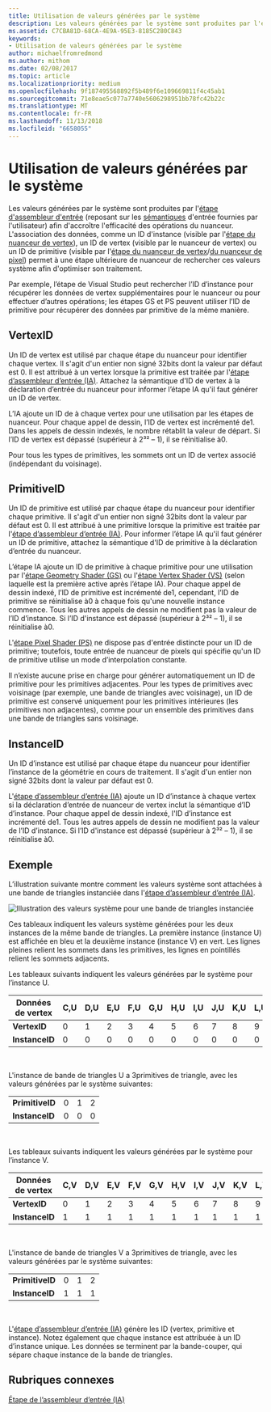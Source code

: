 ```yaml
---
title: Utilisation de valeurs générées par le système
description: Les valeurs générées par le système sont produites par l'étape d'assembleur d'entrée (reposant sur les sémantiques d'entrée fournies par l'utilisateur) afin d'accroître l'efficacité des opérations du nuanceur.
ms.assetid: C7CBA81D-68CA-4E9A-95E3-8185C280C843
keywords:
- Utilisation de valeurs générées par le système
author: michaelfromredmond
ms.author: mithom
ms.date: 02/08/2017
ms.topic: article
ms.localizationpriority: medium
ms.openlocfilehash: 9f187495568892f5b489f6e109669811f4c45ab1
ms.sourcegitcommit: 71e8eae5c077a7740e5606298951bb78fc42b22c
ms.translationtype: MT
ms.contentlocale: fr-FR
ms.lasthandoff: 11/13/2018
ms.locfileid: "6658055"
---
```

# <a name="span-iddirect3dconceptsusingsystem-generatedvaluesspanusing-system-generated-values"></a><span id="direct3dconcepts.using_system-generated_values"></span>Utilisation de valeurs générées par le système


Les valeurs générées par le système sont produites par l'[étape d'assembleur d'entrée](input-assembler-stage--ia-.md) (reposant sur les [sémantiques](https://msdn.microsoft.com/library/windows/desktop/bb509647) d'entrée fournies par l'utilisateur) afin d'accroître l'efficacité des opérations du nuanceur. L'association des données, comme un ID d'instance (visible par l'[étape du nuanceur de vertex](vertex-shader-stage--vs-.md)), un ID de vertex (visible par le nuanceur de vertex) ou un ID de primitive (visible par l'[étape du nuanceur de vertex](geometry-shader-stage--gs-.md)/[du nuanceur de pixel](pixel-shader-stage--ps-.md)) permet à une étape ultérieure de nuanceur de rechercher ces valeurs système afin d'optimiser son traitement.

Par exemple, l’étape de Visual Studio peut rechercher l’ID d’instance pour récupérer les données de vertex supplémentaires pour le nuanceur ou pour effectuer d’autres opérations; les étapes GS et PS peuvent utiliser l’ID de primitive pour récupérer des données par primitive de la même manière.

## <a name="span-idvertexidspanspan-idvertexidspanspan-idvertexidspanvertexid"></a><span id="VertexID"></span><span id="vertexid"></span><span id="VERTEXID"></span>VertexID


Un ID de vertex est utilisé par chaque étape du nuanceur pour identifier chaque vertex. Il s'agit d'un entier non signé 32bits dont la valeur par défaut est 0. Il est attribué à un vertex lorsque la primitive est traitée par l'[étape d’assembleur d’entrée (IA)](input-assembler-stage--ia-.md). Attachez la sémantique d'ID de vertex à la déclaration d’entrée du nuanceur pour informer l’étape IA qu'il faut générer un ID de vertex.

L’IA ajoute un ID de à chaque vertex pour une utilisation par les étapes de nuanceur. Pour chaque appel de dessin, l’ID de vertex est incrémenté de1. Dans les appels de dessin indexés, le nombre rétablit la valeur de départ. Si l’ID de vertex est dépassé (supérieur à 2³² – 1), il se réinitialise à0.

Pour tous les types de primitives, les sommets ont un ID de vertex associé (indépendant du voisinage).

## <a name="span-idprimitiveidspanspan-idprimitiveidspanspan-idprimitiveidspanprimitiveid"></a><span id="PrimitiveID"></span><span id="primitiveid"></span><span id="PRIMITIVEID"></span>PrimitiveID


Un ID de primitive est utilisé par chaque étape du nuanceur pour identifier chaque primitive. Il s'agit d'un entier non signé 32bits dont la valeur par défaut est 0. Il est attribué à une primitive lorsque la primitive est traitée par l'[étape d’assembleur d’entrée (IA)](input-assembler-stage--ia-.md). Pour informer l’étape IA qu'il faut générer un ID de primitive, attachez la sémantique d'ID de primitive à la déclaration d’entrée du nuanceur.

L’étape IA ajoute un ID de primitive à chaque primitive pour une utilisation par l'[étape Geometry Shader (GS)](geometry-shader-stage--gs-.md) ou l'[étape Vertex Shader (VS)](vertex-shader-stage--vs-.md) (selon laquelle est la première active après l’étape IA). Pour chaque appel de dessin indexé, l’ID de primitive est incrémenté de1, cependant, l’ID de primitive se réinitialise à0 à chaque fois qu'une nouvelle instance commence. Tous les autres appels de dessin ne modifient pas la valeur de l’ID d’instance. Si l’ID d'instance est dépassé (supérieur à 2³² – 1), il se réinitialise à0.

L'[étape Pixel Shader (PS)](pixel-shader-stage--ps-.md) ne dispose pas d'entrée distincte pour un ID de primitive; toutefois, toute entrée de nuanceur de pixels qui spécifie qu'un ID de primitive utilise un mode d’interpolation constante.

Il n’existe aucune prise en charge pour générer automatiquement un ID de primitive pour les primitives adjacentes. Pour les types de primitives avec voisinage (par exemple, une bande de triangles avec voisinage), un ID de primitive est conservé uniquement pour les primitives intérieures (les primitives non adjacentes), comme pour un ensemble des primitives dans une bande de triangles sans voisinage.

## <a name="span-idinstanceidspanspan-idinstanceidspanspan-idinstanceidspaninstanceid"></a><span id="InstanceID"></span><span id="instanceid"></span><span id="INSTANCEID"></span>InstanceID


Un ID d’instance est utilisé par chaque étape du nuanceur pour identifier l’instance de la géométrie en cours de traitement. Il s'agit d'un entier non signé 32bits dont la valeur par défaut est 0.

L'[étape d’assembleur d’entrée (IA)](input-assembler-stage--ia-.md) ajoute un ID d’instance à chaque vertex si la déclaration d’entrée de nuanceur de vertex inclut la sémantique d’ID d’instance. Pour chaque appel de dessin indexé, l'ID d’instance est incrémenté de1. Tous les autres appels de dessin ne modifient pas la valeur de l’ID d’instance. Si l’ID d'instance est dépassé (supérieur à 2³² – 1), il se réinitialise à0.

## <a name="span-idexamplespanspan-idexamplespanspan-idexamplespanexample"></a><span id="Example"></span><span id="example"></span><span id="EXAMPLE"></span>Exemple


L’illustration suivante montre comment les valeurs système sont attachées à une bande de triangles instanciée dans l'[étape d’assembleur d’entrée (IA)](input-assembler-stage--ia-.md).

![Illustration des valeurs système pour une bande de triangles instanciée](images/d3d10-ia-example.png)

Ces tableaux indiquent les valeurs système générées pour les deux instances de la même bande de triangles. La première instance (instance U) est affichée en bleu et la deuxième instance (instance V) en vert. Les lignes pleines relient les sommets dans les primitives, les lignes en pointillés relient les sommets adjacents.

Les tableaux suivants indiquent les valeurs générées par le système pour l’instance U.

| Données de vertex    | C,U | D,U | E,U | F,U | G,U | H,U | I,U | J,U | K,U | L,U |
|----------------|-----|-----|-----|-----|-----|-----|-----|-----|-----|-----|
| **VertexID**   | 0   | 1   | 2   | 3   | 4   | 5   | 6   | 7   | 8   | 9   |
| **InstanceID** | 0   | 0   | 0   | 0   | 0   | 0   | 0   | 0   | 0   | 0   |

 

L'instance de bande de triangles U a 3primitives de triangle, avec les valeurs générées par le système suivantes:

|                 |     |     |     |
|-----------------|-----|-----|-----|
| **PrimitiveID** | 0   | 1   | 2   |
| **InstanceID**  | 0   | 0   | 0   |

 

Les tableaux suivants indiquent les valeurs générées par le système pour l’instance V.

| Données de vertex    | C,V | D,V | E,V | F,V | G,V | H,V | I,V | J,V | K,V | L,V |
|----------------|-----|-----|-----|-----|-----|-----|-----|-----|-----|-----|
| **VertexID**   | 0   | 1   | 2   | 3   | 4   | 5   | 6   | 7   | 8   | 9   |
| **InstanceID** | 1   | 1   | 1   | 1   | 1   | 1   | 1   | 1   | 1   | 1   |

 

L'instance de bande de triangles V a 3primitives de triangle, avec les valeurs générées par le système suivantes:

|                 |     |     |     |
|-----------------|-----|-----|-----|
| **PrimitiveID** | 0   | 1   | 2   |
| **InstanceID**  | 1   | 1   | 1   |

 

L'[étape d’assembleur d’entrée (IA)](input-assembler-stage--ia-.md) génère les ID (vertex, primitive et instance). Notez également que chaque instance est attribuée à un ID d’instance unique. Les données se terminent par la bande-couper, qui sépare chaque instance de la bande de triangles.

## <a name="span-idrelated-topicsspanrelated-topics"></a><span id="related-topics"></span>Rubriques connexes


[Étape de l’assembleur d’entrée (IA)](input-assembler-stage--ia-.md)

 

 




